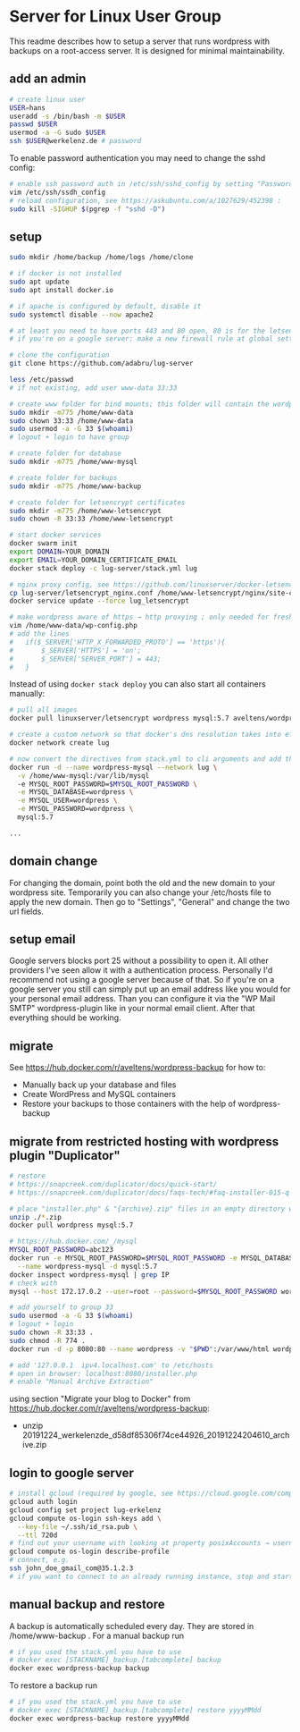 # Server for Linux User Group

This readme describes how to setup a server that runs wordpress with backups on a root-access server. It is designed for minimal maintainability.

## add an admin

```sh
# create linux user
USER=hans
useradd -s /bin/bash -m $USER
passwd $USER
usermod -a -G sudo $USER
ssh $USER@werkelenz.de # password
```

To enable password authentication you may need to change the sshd config:

```sh
# enable ssh password auth in /etc/ssh/sshd_config by setting "PasswordAuthentication" to "yes"
vim /etc/ssh/ssdh_config
# reload configuration, see https://askubuntu.com/a/1027629/452398 :
sudo kill -SIGHUP $(pgrep -f "sshd -D")
```

## setup

```sh
sudo mkdir /home/backup /home/logs /home/clone

# if docker is not installed
sudo apt update
sudo apt install docker.io

# if apache is configured by default, disable it
sudo systemctl disable --now apache2

# at least you need to have ports 443 and 80 open, 80 is for the letsencrypt authentication challenge
# if you're on a google server: make a new firewall rule at global settings → "VPC network" → "Firewall rules" to allow all (eases development on this server)

# clone the configuration
git clone https://github.com/adabru/lug-server

less /etc/passwd
# if not existing, add user www-data 33:33

# create www folder for bind mounts; this folder will contain the wordpress installation
sudo mkdir -m775 /home/www-data
sudo chown 33:33 /home/www-data
sudo usermod -a -G 33 $(whoami)
# logout + login to have group

# create folder for database
sudo mkdir -m775 /home/www-mysql

# create folder for backups
sudo mkdir -m775 /home/www-backup

# create folder for letsencrypt certificates
sudo mkdir -m775 /home/www-letsencrypt
sudo chown -R 33:33 /home/www-letsencrypt

# start docker services
docker swarm init
export DOMAIN=YOUR_DOMAIN
export EMAIL=YOUR_DOMAIN_CERTIFICATE_EMAIL
docker stack deploy -c lug-server/stack.yml lug

# nginx proxy config, see https://github.com/linuxserver/docker-letsencrypt/blob/master/README.md#site-config-and-reverse-proxy
cp lug-server/letsencrypt_nginx.conf /home/www-letsencrypt/nginx/site-confs/default
docker service update --force lug_letsencrypt

# make wordpress aware of https → http proxying ; only needed for fresh wordpress installation
vim /home/www-data/wp-config.php
# add the lines
#   if($_SERVER['HTTP_X_FORWARDED_PROTO'] == 'https'){
#       $_SERVER['HTTPS'] = 'on';
#       $_SERVER['SERVER_PORT'] = 443;
#   }
```

Instead of using `docker stack deploy` you can also start all containers manually:

```sh
# pull all images
docker pull linuxserver/letsencrypt wordpress mysql:5.7 aveltens/wordpress-backup

# create a custom network so that docker's dns resolution takes into effect
docker network create lug

# now convert the directives from stack.yml to cli arguments and add the container to the lug networt, e.g.
docker run -d --name wordpress-mysql --network lug \
  -v /home/www-mysql:/var/lib/mysql
  -e MYSQL_ROOT_PASSWORD=$MYSQL_ROOT_PASSWORD \
  -e MYSQL_DATABASE=wordpress \
  -e MYSQL_USER=wordpress \
  -e MYSQL_PASSWORD=wordpress \
  mysql:5.7

...
```

## domain change

For changing the domain, point both the old and the new domain to your wordpress site. Temporarily you can also change your /etc/hosts file to apply the new domain. Then go to "Settings", "General" and change the two url fields.

## setup email

Google servers blocks port 25 without a possibility to open it. All other providers I've seen allow it with a authentication process. Personally I'd recommend not using a google server because of that. So if you're on a google server you still can simply put up an email address like you would for your personal email address. Than you can configure it via the "WP Mail SMTP" wordpress-plugin like in your normal email client. After that everything should be working.

## migrate

See <https://hub.docker.com/r/aveltens/wordpress-backup> for how to:

- Manually back up your database and files
- Create WordPress and MySQL containers
- Restore your backups to those containers with the help of wordpress-backup

## migrate from restricted hosting with wordpress plugin "Duplicator"

```sh
# restore
# https://snapcreek.com/duplicator/docs/quick-start/
# https://snapcreek.com/duplicator/docs/faqs-tech/#faq-installer-015-q

# place "installer.php" & "{archive}.zip" files in an empty directory where you wish to install your site
unzip ./*.zip
docker pull wordpress mysql:5.7

# https://hub.docker.com/_/mysql
MYSQL_ROOT_PASSWORD=abc123
docker run -e MYSQL_ROOT_PASSWORD=$MYSQL_ROOT_PASSWORD -e MYSQL_DATABASE=wordpress -e MYSQL_USER=wordpress -e MYSQL_PASSWORD=wordpress_pass \
  --name wordpress-mysql -d mysql:5.7
docker inspect wordpress-mysql | grep IP
# check with
mysql --host 172.17.0.2 --user=root --password=$MYSQL_ROOT_PASSWORD wordpress

# add yourself to group 33
sudo usermod -a -G 33 $(whoami)
# logout + login
sudo chown -R 33:33 .
sudo chmod -R 774 .
docker run -d -p 8080:80 --name wordpress -v "$PWD":/var/www/html wordpress

# add '127.0.0.1  ipv4.localhost.com' to /etc/hosts
# open in browser: localhost:8080/installer.php
# enable "Manual Archive Extraction"
```

using section "Migrate your blog to Docker" from https://hub.docker.com/r/aveltens/wordpress-backup:
  - unzip 20191224_werkelenzde_d58df85306f74ce44926_20191224204610_archive.zip

## login to google server

```sh
# install gcloud (required by google, see https://cloud.google.com/compute/docs/instances/managing-instance-access#add_oslogin_keys)
gcloud auth login
gcloud config set project lug-erkelenz
gcloud compute os-login ssh-keys add \
  --key-file ~/.ssh/id_rsa.pub \
  --ttl 720d
# find out your username with looking at property posixAccounts → username
gcloud compute os-login describe-profile
# connect, e.g.
ssh john_doe_gmail_com@35.1.2.3
# if you want to connect to an already running instance, stop and start may be necessary, see https://stackoverflow.com/a/47335883/6040478
```

## manual backup and restore

A backup is automatically scheduled every day. They are stored in /home/www-backup . For a manual backup run

```sh
# if you used the stack.yml you have to use
# docker exec [STACKNAME]_backup.[tabcomplete] backup
docker exec wordpress-backup backup
```

To restore a backup run

```sh
# if you used the stack.yml you have to use
# docker exec [STACKNAME]_backup.[tabcomplete] restore yyyyMMdd
docker exec wordpress-backup restore yyyyMMdd
```

